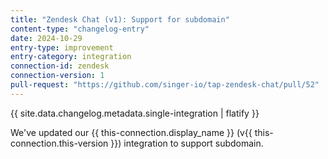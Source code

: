 ```yaml
---
title: "Zendesk Chat (v1): Support for subdomain"
content-type: "changelog-entry"
date: 2024-10-29
entry-type: improvement
entry-category: integration
connection-id: zendesk
connection-version: 1
pull-request: "https://github.com/singer-io/tap-zendesk-chat/pull/52"
---
```

{{ site.data.changelog.metadata.single-integration | flatify }}

We've updated our {{ this-connection.display_name }} (v{{ this-connection.this-version }}) integration to support subdomain.
